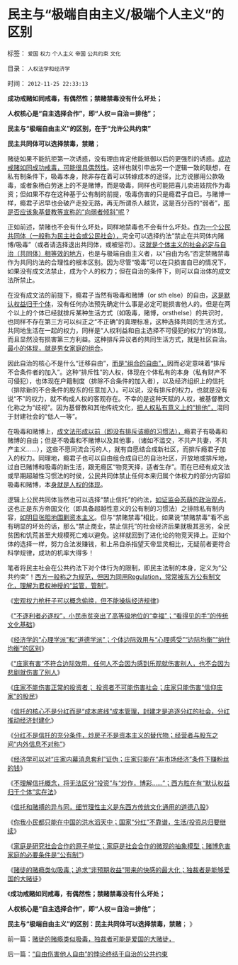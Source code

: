 # 民主与“极端自由主义/极端个人主义”的区别

标签： `爱国` `权力` `个人主义` `帝国` `公共约束` `文化` 

目录： `人权法学和经济学`

时间： `2012-11-25 22:33:13`

**成功戒赌如同戒毒，有偶然性；禁赌禁毒没有什么坏处；**

**人权核心是“自主选择合作”，即“人权＝自治＝排他”；**

**民主与“极端自由主义”的区别，在于“允许公共约束”**

**民主共同体可以选择禁毒，禁赌**；

赌徒如果不能抗拒第一次诱惑，没有理由肯定他能抵御以后的更强烈的诱惑。[成功戒赌如同成功戒毒，可能很具偶然性](../../../2010/3/30/中国人好赌的原因.md)。这样也就引申出另一个逻辑一致的联想，在私有制条件下，吸毒本身，除非存在着可以转嫁成本的途径，比方说挪用公款吸毒，或者象杨白劳迷上的不是赌博，而是吸毒，同样也可能把喜儿卖进妓院作为毒资；但如果不存在这种基于公有制的前提，吸毒伤害的只是瘾君子自已。与赌博一样，瘾君子迟早也会破产走投无路，再无所谓杀人越货，这是百分百的“弱者”，[那是否应该象基督教等宣称的“向弱者倾斜”呢](../../../2012/8/31/“向弱者倾斜”是最伪善的美德.md)？

正如前述，禁赌也不会有什么坏处，同样地禁毒也不会有什么坏处。[作为一个公民共同体（一般称为民主社会或公民社会），](../../../2008/7/5/户籍制度是社区自治权的要素替代.md)完全可以选择约法“禁止在共同体内赌博/吸毒”（或者请选择退出共同体，或被惩罚）。这[就是个体主义的社会必定与自治（共同体）相等效的地方](../../../2009/2/28/自由恋爱和社团自治.md)，也是与极端自由主义者，以“自由为名”否定禁赌禁毒作为共同约法的合理性的根本区别。因为尽管“吸毒”可以在只损害自已的情况下，如果没有成文法禁止，成为个人的权力；但在自治的条件下，则可以自治体的成文法所禁止。

在没有成文法的前提下，瘾君子当然有吸毒和赌博（or sth else）的自由，[这是默认权益归于个体](../../../2012/10/23/公有制民主的败选方不可能容忍失败.md)，没有任何办法预先确定什么事是必定可能损害他人的。但是在两个以上的个体已经就排斥某种生活方式（如吸毒，赌博，orsthelse）的共识时，也同样不存在第三方可以纠正之“不正确”的真理标准，这种选择共同的生活方式，共同地生活在一起的权力，同样是“人权利益和自主选择不可侵犯的权力”的体现，而且显然没有损害第三方利益。这种排斥异议者的共同生活方式，就是社区自治。[最小的体现，就是男女家庭的组合](../../../2012/3/11/进化论中的家庭和阶级，社会分工越细未必越发达.md)。

因此自治的核心不是什么“迁移自由”，[而是“组合的自由”，](../../../2012/1/7/特色民主派不愿承认中国的民主努力.md)因而必定意味着“排斥不合条件者的加入”。这种“排斥性”的人权，体现在个体私有的本身（私有财产不可侵犯），也体现在户籍制度（排除不合条件的加入者），以及经济组织上的信托（排除新的不合条件的股东的任意加入）。可以说，没有排斥的权力，也就是没有说“不”的权力，就不构成人权的客观存在。不幸的是这种天赋的人权，被基督教文化称之为“歧视”。因为基督教和其他传统文化，[把人权私有意义上的“排他”，](../../../2009/10/17/人的利益包括所有排他的权益.md)混同于封建社会的“低人一等”。

在吸毒和赌博上，[成文法形成以前（即没有排斥该瘾的习惯法），](../../../2011/10/7/法制的核心是习惯法，习惯法不是实在法，更非自然法.md)瘾君子有吸毒和赌博的自由；但是不吸毒和不赌博以及其他事，（诸如不滥交，不共产共妻，不共产主义……），这些不愿同流合污的人，就有自愿结合成新社区，而排斥瘾君子加入的权力。同理地，瘾君子也可以自由组合成自已的自治社区，开放地或排斥地，过自已赌博和吸毒的新生活，跟无瘾区“物竞天择，适者生存”。而在已经有成文法或早期超越性习惯法的时侯，公民共同体禁止任何本来归属个体权力的部分内容如吸毒和赌博，本[身就是人权的体现](../../../2009/10/20/人权对象模型和人权经济学.md)。

逻辑上公民共同体当然也可以选择“禁止信托”的约法，[如证监会芮萌的政治观点](../../../2012/10/25/郭树清主席的执政自辩，芮萌教授的强盗逻辑.md)。这也正是东方帝国文化（即具备超越性意义的公有制的习惯法）之排除私有制内容，[如明目张胆地围剿资本主义](../../../2012/11/20/基督教和传统文化对资本主义的围剿.md)。但与“禁赌禁毒”相比，如果说“禁赌禁毒”看不出有明显的坏处的话，那么“禁止商业，禁止信托”的社会经济后果就极其恶劣，全民贫困和饥荒甚至大规模死亡难以避免。这样就回到了进化论的物竞天择上。正如个体的选择一样，努力合法发赚钱，和上吊自杀指望天帝显灵相比，无疑前者更符合科学规律，成功的机率大得多！

笔者将民主社会在公共约法下对个体行为的限制，即民主法制的本身，定义为“公共约束”！[西方一般称之为规范，但因为同用Regulation，常常被东方公有制文化，理解为君权神授的“监管，管制”](../../../2011/6/21/Regulation汉译中的民主和专制.md)。

《[宏观权力枪杆子可以概念偷换，但不能操纵经济规律](../../../2012/11/21/宏观权力可以概念偷换，但不能操纵经济规律.md)》

《[“不逐利者必逐权”，小民赤贫突出了高等级地位的“幸福”；“看得见的手”的传统文化基础](../../../2012/11/22/“看得见的手”的传统文化基础.md)》

《[经济学的“心理学派”和“道德学派”；个体边际效用与“心理感受”“边际均衡”“纳什均衡”的区别](../../../2012/11/22/经济学的“心理学派”和“道德学派”.md)》

《[“庄家有害”不符合边际效用，任何人不会因为感到乐观就伤害别人，也不会因为悲剧就伤害了别人](../../../2012/11/22/“看得见的手”的理由“看不见”，“庄家有害”不科学；.md)》

《[庄家不能伤害正常的投资者； 投资者不可能伤害社会；庄家只能伤害“信仰庄家”的股民](../../../2012/11/23/庄家不能伤害正常的投资者；投机不可能伤害社会；.md)》

《[信托的核心不是分红而是“成本底线”成本管理，封建才是追逐分红的社会，分红推动经济封建化](../../../2012/11/23/封建才是追逐分红的社会，分红推动经济封建化；.md)》

《[分红不是信托的充分条件，炒房子不是资本主义的替代物；经营者与股东之间“内外信息不对称”](../../../2012/11/23/分红不能取代信托，炒房不能替代资本主义.md)》

《[经济学可以对“庄家内幕消息套利”证伪；庄家只能在“非市场经济”条件下赚粉丝的钱](../../../2012/11/24/经济学可以证伪庄家阴谋论.md)》

《[不理解信托概念，将无法区分“投资”与“炒作，博彩……”；西方胜在有“默认权益归于个体”实在法](../../../2012/11/24/把生机勃勃的中国经济，A股打压成大熊市，不容易！.md)》

《[信托和赌搏的异与同，细节理性主义是东西方传统文化通用的道德八股](../../../2012/11/24/道德八股的万能语法.md)》

《[你我小民都只能在中国的洪水滔天中；国家“分红”不靠谱，生活/投资总归要继续](../../../2012/11/24/经济学家吴敬琏的吴氏句法的文学才华.md)》

《[家庭是研究社会合作的原子单位；家庭是社会合作的微观的抽象模型；赌博危害家庭的必要条件是“公有制”](../../../2012/11/25/家庭是研究社会合作的原子单位；.md)》

《[赌徒的赌瘾类似吸毒；追求“非预期收益”带来的快感的最大化；独裁者是能够爱国的大赌徒](../../../2012/11/25/赌徒的赌瘾类似吸毒，独裁者可能是爱国的大赌徒，.md)》

《**成功戒赌如同戒毒，有偶然性；禁赌禁毒没有什么坏处；**

**人权核心是“自主选择合作”，即“人权＝自治＝排他”；**

**民主与“极端自由主义”的区别：民主共同体可以选择禁毒，禁赌**； 》



前一篇：[赌徒的赌瘾类似吸毒，独裁者可能是爱国的大赌徒，](../../../2012/11/25/赌徒的赌瘾类似吸毒，独裁者可能是爱国的大赌徒，.md)

后一篇：[“自由伤害他人自由”的悖论终结于自治的公共约束](../../../2012/11/26/“自由伤害他人自由”的悖论终结于自治的公共约束.md)